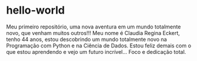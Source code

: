 # hello-world
Meu primeiro repositório, uma nova aventura em um mundo totalmente novo, que venham muitos outros!!!
Meu nome é Claudia Regina Eckert, tenho 44 anos, estou descobrindo um mundo totalmente novo na Programação com Python e na Ciência de Dados.
Estou feliz demais com o que estou aprendendo e vejo um futuro incrível... Foco e dedicação total.
